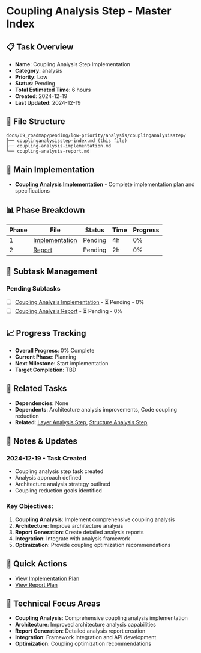# Coupling Analysis Step - Master Index

## 📋 Task Overview
- **Name**: Coupling Analysis Step Implementation
- **Category**: analysis
- **Priority**: Low
- **Status**: Pending
- **Total Estimated Time**: 6 hours
- **Created**: 2024-12-19
- **Last Updated**: 2024-12-19

## 📁 File Structure
```
docs/09_roadmap/pending/low-priority/analysis/couplinganalysisstep/
├── couplinganalysisstep-index.md (this file)
├── coupling-analysis-implementation.md
└── coupling-analysis-report.md
```

## 🎯 Main Implementation
- **[Coupling Analysis Implementation](./coupling-analysis-implementation.md)** - Complete implementation plan and specifications

## 📊 Phase Breakdown
| Phase | File | Status | Time | Progress |
|-------|------|--------|------|----------|
| 1 | [Implementation](./coupling-analysis-implementation.md) | Pending | 4h | 0% |
| 2 | [Report](./coupling-analysis-report.md) | Pending | 2h | 0% |

## 🔄 Subtask Management
### Pending Subtasks
- [ ] [Coupling Analysis Implementation](./coupling-analysis-implementation.md) - ⏳ Pending - 0%
- [ ] [Coupling Analysis Report](./coupling-analysis-report.md) - ⏳ Pending - 0%

## 📈 Progress Tracking
- **Overall Progress**: 0% Complete
- **Current Phase**: Planning
- **Next Milestone**: Start implementation
- **Target Completion**: TBD

## 🔗 Related Tasks
- **Dependencies**: None
- **Dependents**: Architecture analysis improvements, Code coupling reduction
- **Related**: [Layer Analysis Step](../layeranalysisstep/), [Structure Analysis Step](../structureanalysisstep/)

## 📝 Notes & Updates
### 2024-12-19 - Task Created
- Coupling analysis step task created
- Analysis approach defined
- Architecture analysis strategy outlined
- Coupling reduction goals identified

### Key Objectives:
1. **Coupling Analysis**: Implement comprehensive coupling analysis
2. **Architecture**: Improve architecture analysis
3. **Report Generation**: Create detailed analysis reports
4. **Integration**: Integrate with analysis framework
5. **Optimization**: Provide coupling optimization recommendations

## 🚀 Quick Actions
- [View Implementation Plan](./coupling-analysis-implementation.md)
- [View Report Plan](./coupling-analysis-report.md)

## 🎯 Technical Focus Areas
- **Coupling Analysis**: Comprehensive coupling analysis implementation
- **Architecture**: Improved architecture analysis capabilities
- **Report Generation**: Detailed analysis report creation
- **Integration**: Framework integration and API development
- **Optimization**: Coupling optimization recommendations

